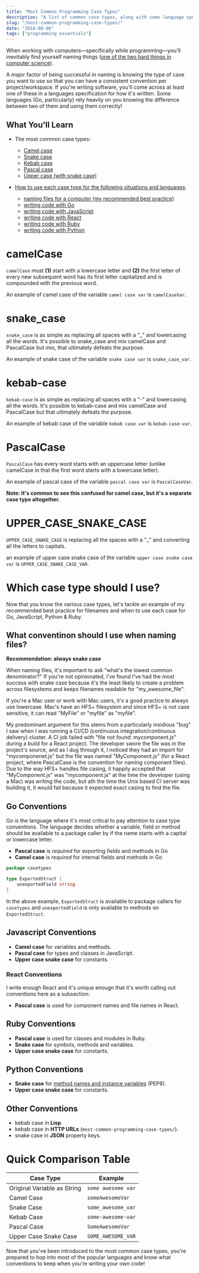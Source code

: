 ```yaml
---
title: "Most Common Programming Case Types"
description: "A list of common case types, along with some language specific protips"
slug: "/most-common-programming-case-types/"
date: "2018-08-06"
tags: ["programming essentials"]
---
```


When working with computers—specifically while programming—you'll inevitably find yourself naming things ([one of the two hard things in computer science](https://twitter.com/codinghorror/status/506010907021828096?lang=en)).

A major factor of being successful in naming is knowing the type of case you want to use so that you can have a consistent convention per project/workspace. If you're writing software, you'll come across at least one of these in a languages specification for how it's written. Some languages (Go, particularly) rely heavily on you knowing the difference between two of them and using them correctly!

## What You'll Learn

- The most common case types:
    - [Camel case](#camelcase)
    - [Snake case](#snake_case)
    - [Kebab case](#kebab-case)
    - [Pascal case](#pascalcase)
    - [Upper case (with snake case)](#upper_case_snake_case)

- [How to use each case type for the following situations and languages](#which-case-type-should-i-use):
    - [naming files for a computer (my recommended best practice)](#what-conventinon-should-i-use-when-naming-files)
    - [writing code with Go](#go-conventions)
    - [writing code with JavaScript](#javascript-conventions)
    - [writing code with React](#react-conventions)
    - [writing code with Ruby](#ruby-conventions)
    - [writing code with Python](#python-conventions)

# camelCase

`camelCase` must **(1)** start with a lowercase letter and **(2)** the first letter of every new subsequent word has its first letter capitalized and is compounded with the previous word.

An example of camel case of the variable `camel case var` is `camelCaseVar`.

# snake_case

`snake_case` is as simple as replacing all spaces with a "\_" and lowercasing all the words. It's possible to snake\_case and mix camelCase and PascalCase but imo, that ultimately defeats the purpose. 

An example of snake case of the variable `snake case var` is `snake_case_var`.

# kebab-case

`kebab-case` is as simple as replacing all spaces with a "-" and lowercasing all the words. It's possible to kebab-case and mix camelCase and PascalCase but that ultimately defeats the purpose. 

An example of kebab case of the variable `kebab case var` is `kebab-case-var`.

# PascalCase

`PascalCase` has every word starts with an uppercase letter (unlike camelCase in that the first word starts with a lowercase letter). 

An example of pascal case of the variable `pascal case var` is `PascalCaseVar`.

**Note: It's common to see this confused for camel case, but it's a separate case type altogether.**

# UPPER\_CASE\_SNAKE\_CASE

`UPPER_CASE_SNAKE_CASE` is replacing all the spaces with a "\_" and converting all the letters to capitals.

an example of upper case snake case of the variable `upper case snake case var` is `UPPER_CASE_SNAKE_CASE_VAR`.

# Which case type should I use?

Now that you know the various case types, let's tackle an example of my recommended best practice for filenames and when to use each case for Go, JavaScript, Python & Ruby.

## What conventinon should I use when naming files?

**Recommendation: always snake case**

When naming files, it's important to ask "what's the lowest common denominator?" If you're not opinionated, I've found I've had the most success with snake case because it's the least likely to create a problem across filesystems and keeps filenames readable for "my\_awesome\_file".

If you're a Mac user or work with Mac users, it's a good practice to always use lowercase. Mac's have an HFS+ filesystem and since HFS+ is not case sensitive, it can read "MyFile" or "myfile" as "myfile". 

My predominant argument for this stems from a particularly insidious "bug" I saw when I was running a CI/CD (continuous integration/continuous delivery) cluster. A CI job failed with "file not found: mycomponent.js" during a build for a React project. The developer swore the file was in the project's source, and as I dug through it, I noticed they had an import for "mycomponenet.js" but the file was named "MyComponent.js" (for a React project, where PascalCase is the convention for naming component files). Due to the way HFS+ handles file casing, it happily accepted that "MyComponent.js" was "mycomponent.js" at the time the developer (using a Mac) was writing the code, but ath the time the Unix based CI server was building it, it would fail because it expected exact casing to find the file.

## Go Conventions

Go is the language where it's most critical to pay attention to case type conventions. The language decides whether a variable, field or method should be available to a package caller by if the name starts with a capital or lowercase letter.

- **Pascal case** is _required_ for exporting fields and methods in Go
- **Camel case** is _required_ for internal fields and methods in Go

```go
package casetypes

type ExportedStruct {
    unexportedField string
}
```

In the above example, `ExportedStruct` is available to package callers for `casetypes` and `unexportedField` is only available to methods on `ExportedStruct`.

## Javascript Conventions

- **Camel case** for variables and methods.
- **Pascal case** for types and classes in JavaScript.
- **Upper case snake case** for constants.

### React Conventions

I write enough React and it's unique enougn that it's worth calling out conventions here as a subsection:

- **Pascal case** is used for component names and file names in React.

## Ruby Conventions

- **Pascal case** is used for classes and modules in Ruby.
- **Snake case** for symbols, methods and variables.
- **Upper case snake case** for constants.

## Python Conventions

- **Snake case** for [method names and instance variables](https://www.python.org/dev/peps/pep-0008/#method-names-and-instance-variables) (PEP8).
- **Upper case snake case** for constants.

## Other Conventions

- kebab case in **Lisp**.
- kebab case in **HTTP URLs** (`most-common-programming-case-types/`).
- snake case in **JSON** property keys.

# Quick Comparison Table

| Case Type | Example | 
|---|---|
| Original Variable as String | `some awesome var` |
| Camel Case | `someAwesomeVar` | 
| Snake Case | `some_awesome_var` | 
| Kebab Case | `some-awesome-var` |
| Pascal Case | `SomeAwesomeVar` |
| Upper Case Snake Case | `SOME_AWESOME_VAR` |

Now that you've been introduced to the most common case types, you're prepared to hop into most of the popular languages and know what conventions to keep when you're writing your own code!